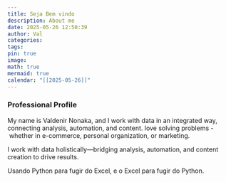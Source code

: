 ```yaml
---
title: Seja Bem vindo
description: About me
date: 2025-05-26 12:50:39
author: Val
categories: 
tags: 
pin: true
image: 
math: true
mermaid: true
calendar: "[[2025-05-26]]"
---
```

### Professional Profile

My name is Valdenir Nonaka, and I work with data in an integrated way, connecting analysis, automation, and content. love solving problems - whether in e-commerce, personal organization, or marketing.

I work with data holistically—bridging analysis, automation, and content creation to drive results.

Usando Python para fugir do Excel, e o Excel para fugir do Python.

